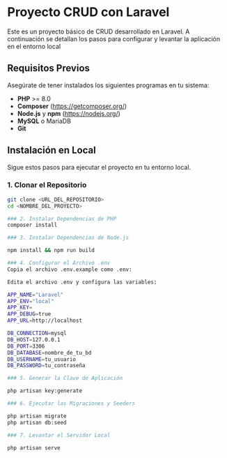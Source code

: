 # Proyecto CRUD con Laravel

Este es un proyecto básico de CRUD desarrollado en Laravel. A continuación se detallan los pasos para configurar y levantar la aplicación en el entorno local

## Requisitos Previos

Asegúrate de tener instalados los siguientes programas en tu sistema:

- **PHP** >= 8.0
- **Composer** (https://getcomposer.org/)
- **Node.js** y **npm** (https://nodejs.org/)
- **MySQL** o MariaDB
- **Git**

## Instalación en Local

Sigue estos pasos para ejecutar el proyecto en tu entorno local.

### 1. Clonar el Repositorio
```bash
git clone <URL_DEL_REPOSITORIO>
cd <NOMBRE_DEL_PROYECTO>

### 2. Instalar Dependencias de PHP
composer install

### 3. Instalar Dependencias de Node.js

npm install && npm run build

### 4. Configurar el Archivo .env
Copia el archivo .env.example como .env:

Edita el archivo .env y configura las variables:

APP_NAME="Laravel"
APP_ENV="local"
APP_KEY=
APP_DEBUG=true
APP_URL=http://localhost

DB_CONNECTION=mysql
DB_HOST=127.0.0.1
DB_PORT=3306
DB_DATABASE=nombre_de_tu_bd
DB_USERNAME=tu_usuario
DB_PASSWORD=tu_contraseña

### 5. Generar la Clave de Aplicación

php artisan key:generate

### 6. Ejecutar las Migraciones y Seeders

php artisan migrate 
php artisan db:seed

### 7. Levantar el Servidor Local

php artisan serve
